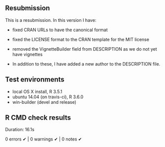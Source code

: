 ## Resubmission

This is a resubmission. In this version I have:

* fixed CRAN URLs to have the canonical format
* fixed the LICENSE format to the CRAN template for the MIT license
* removed the VignetteBuilder field from DESCRIPTION as we do not yet have vignettes

* In addition to these, I have added a new author to the DESCRIPTION file.

## Test environments
* local OS X install, R 3.5.1
* ubuntu 14.04 (on travis-ci), R 3.6.0
* win-builder (devel and release)

## R CMD check results
Duration: 16.1s

0 errors ✔ | 0 warnings ✔ | 0 notes ✔

